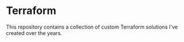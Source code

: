 # Terraform
This repository contains a collection of custom Terraform solutions I've created over the years.
